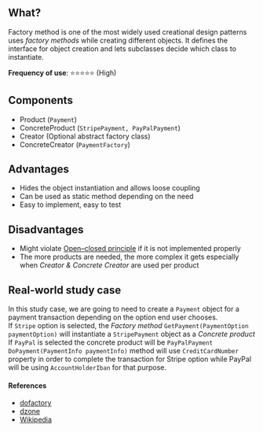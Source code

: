## What?
Factory method is one of the most widely used creational design patterns uses _factory methods_ while creating different objects. It defines the interface for object creation and lets subclasses decide which class to instantiate.

**Frequency of use**: :star::star::star::star::star: (High)

## Components
- Product (`Payment`)
- ConcreteProduct (`StripePayment, PayPalPayment`)
- Creator (Optional abstract factory class)
- ConcreteCreator (`PaymentFactory`)

## Advantages
- Hides the object instantiation and allows loose coupling 
- Can be used as static method depending on the need
- Easy to implement, easy to test
 

## Disadvantages
 - Might violate [Open–closed principle](https://en.wikipedia.org/wiki/Open%E2%80%93closed_principle) if it is not implemented properly
 - The more products are needed, the more complex it gets especially when _Creator & Concrete Creator_ are used per product

## Real-world study case
In this study case, we are going to need to create a `Payment` object for a payment transaction depending on the option end user chooses.  
If `Stripe` option is selected, the _Factory method_ `GetPayment(PaymentOption paymentOption)` will instantiate a `StripePayment` object as a _Concrete product_  
If `PayPal` is selected the concrete product will be `PayPalPayment`  
`DoPayment(PaymentInfo paymentInfo)` method will use `CreditCardNumber` property in order to complete the transaction for Stripe option while PayPal will be using `AccountHolderIban` for that purpose.
 

#### References
- [dofactory](https://dofactory.com/net/factory-method-design-pattern) 
- [dzone](https://dzone.com/articles/factory-method-design-pattern)
- [Wikipedia](https://en.wikipedia.org/wiki/Factory_method_pattern)
